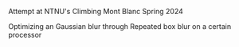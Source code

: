 Attempt at NTNU's Climbing Mont Blanc Spring 2024

Optimizing an Gaussian blur through Repeated box blur on a certain processor

